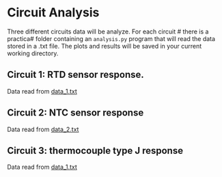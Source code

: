 # Circuit Analysis
Three different circuits data will be analyze. For each circuit # there is a practica# folder containing an ```analysis.py``` program that will read the data stored in a .txt file.
The plots and results will be saved in your current working directory.


## Circuit 1: RTD sensor response. 
Data read from [data_1.txt](https://github.com/AliMRamos/sensores/blob/master/practica1/data_1.txt)
## Circuit 2: NTC sensor response
Data read from [data_2.txt](https://github.com/AliMRamos/sensores/blob/master/practica2/data_2.txt)

## Circuit 3: thermocouple type J response
Data read from [data_1.txt](https://github.com/AliMRamos/sensores/blob/master/practica3/data_3.txt)
